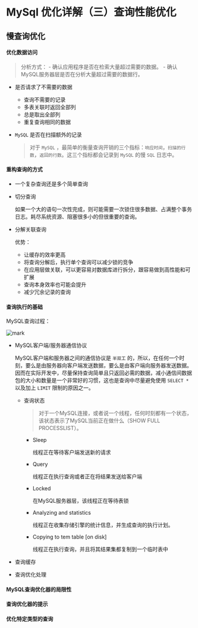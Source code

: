 # MySql 优化详解（三）查询性能优化

## 慢查询优化

#### 优化数据访问

> 分析方式：
    - 确认应用程序是否在检索大量超过需要的数据。
    - 确认MySQL服务器层是否在分析大量超过需要的数据行。

- 是否请求了不需要的数据

    - 查询不需要的记录
    - 多表关联时返回全部列
    - 总是取出全部列
    - 重复查询相同的数据

- `MySQL` 是否在扫描额外的记录

    > 对于 `MySQL` ，最简单的衡量查询开销的三个指标：`响应时间`，`扫描的行数`，`返回的行数`。这三个指标都会记录到 `MySQL` 的慢 `SQL` 日志中。

#### 重构查询的方式

- 一个复杂查询还是多个简单查询

- 切分查询

    如果一个大的语句一次性完成，则可能需要一次锁住很多数据、占满整个事务日志。耗尽系统资源、阻塞很多小的但很重要的查询。

- 分解关联查询

    优势：
    - 让缓存的效率更高
    - 将查询分解后，执行单个查询可以减少锁的竞争
    - 在应用层做关联，可以更容易对数据库进行拆分，跟容易做到高性能和可扩展
    - 查询本身效率也可能会提升
    - 减少冗余记录的查询

#### 查询执行的基础

MySQL查询过程：

![mark](http://of0qa2hzs.bkt.clouddn.com/blog/171229/6dFiAEL71j.png?imageslim)

- MySQL客户端/服务器通信协议

    MySQL客户端和服务器之间的通信协议是 `半双工` 的，所以，在任何一个时刻，要么是由服务器向客户端发送数据，要么是由客户端向服务器发送数据。因而在实际开发中，尽量保持查询简单且只返回必需的数据，减小通信间数据包的大小和数量是一个非常好的习惯，这也是查询中尽量避免使用 `SELECT *` 以及加上 `LIMIT` 限制的原因之一。

    - 查询状态
        > 对于一个MySQL连接，或者说一个线程，任何时刻都有一个状态，该状态表示了MySQL当前正在做什么（SHOW FULL PROCESSLIST）。
        - Sleep

            线程正在等待客户端发送新的请求
        - Query

            线程正在执行查询或者正在将结果发送给客户端
        - Locked

            在MySQL服务器层，该线程正在等待表锁
        - Analyzing and statistics

            线程正在收集存储引擎的统计信息，并生成查询的执行计划。
        - Copying to tem table [on disk]

            线程正在执行查询，并且将其结果集都复制到一个临时表中

- 查询缓存

- 查询优化处理

#### MySQL查询优化器的局限性

#### 查询优化器的提示

#### 优化特定类型的查询